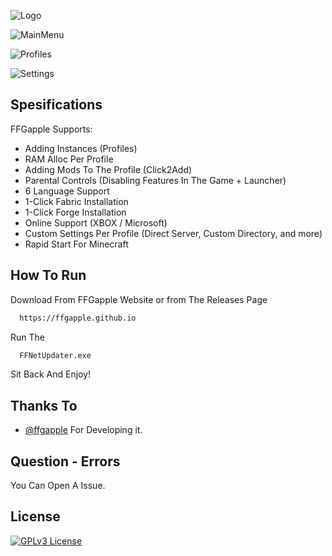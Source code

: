 
![Logo](https://ffgapple.github.io/images/GappleLogoV1.png)

   

![MainMenu](https://ffgapple.github.io/images/mainmenu.PNG)


![Profiles](https://ffgapple.github.io/images/profilemenu.png)


![Settings](https://ffgapple.github.io/images/settings.png)


## Spesifications
FFGapple Supports:

- Adding Instances (Profiles)
- RAM Alloc Per Profile
- Adding Mods To The Profile (Click2Add)
- Parental Controls (Disabling Features In The Game + Launcher)
- 6 Language Support
- 1-Click Fabric Installation
- 1-Click Forge Installation
- Online Support (XBOX / Microsoft)
- Custom Settings Per Profile (Direct Server, Custom Directory, and more)
- Rapid Start For Minecraft


  
## How To Run
Download From FFGapple Website or from The Releases Page

```bash
  https://ffgapple.github.io
```

Run The

```bash
  FFNetUpdater.exe
```

Sit Back And Enjoy!



  
## Thanks To

- [@ffgapple](https://www.github.com/ffgapple) For Developing it.

  
## Question - Errors

You Can Open A Issue.

  
## License


[![GPLv3 License](https://img.shields.io/badge/License-GPL%20v3-yellow.svg)](https://opensource.org/licenses/)


  
